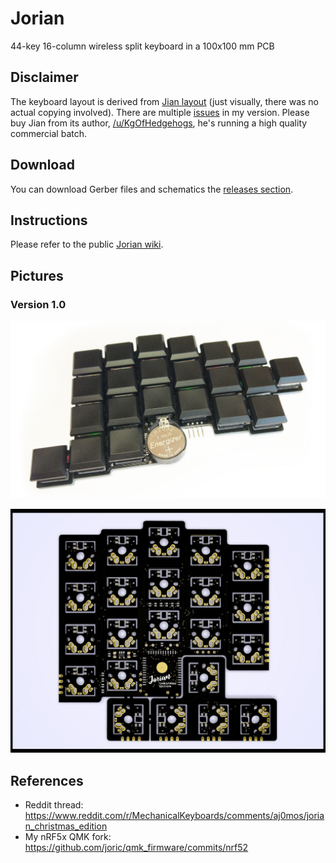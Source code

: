 # Jorian

44-key 16-column wireless split keyboard in a 100x100 mm PCB

## Disclaimer

The keyboard layout is derived from [Jian layout](http://www.keyboard-layout-editor.com/#/gists/4b6c2af67148f58ddd6c6b2976c4370f) (just visually, there was no actual copying involved).
There are multiple [issues](https://github.com/joric/jorian/wiki/Issues) in my version.
Please buy Jian from its author, [/u/KgOfHedgehogs](http://reddit.com/u/KgOfHedgehogs), he's running a high quality commercial batch.

## Download

You can download Gerber files and schematics the [releases section](https://github.com/joric/jorian/releases).

## Instructions

Please refer to the public [Jorian wiki](https://github.com/joric/jorian/wiki).

## Pictures

### Version 1.0

![](images/jorian-1.0-assembled.jpg)

![](images/jorian-1.0.jpg)

## References

* Reddit thread: https://www.reddit.com/r/MechanicalKeyboards/comments/aj0mos/jorian_christmas_edition
* My nRF5x QMK fork: https://github.com/joric/qmk_firmware/commits/nrf52
